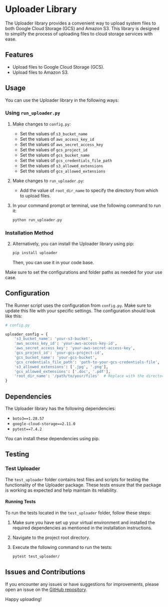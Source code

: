 # Uploader Library

The Uploader library provides a convenient way to upload system files to both Google Cloud Storage (GCS) and Amazon S3. This library is designed to simplify the process of uploading files to cloud storage services with ease.

## Features

- Upload files to Google Cloud Storage (GCS).
- Upload files to Amazon S3.


## Usage

You can use the Uploader library in the following ways:

### Using `run_uploader.py`

1. Make changes to `config.py`:

    - Set the values of `s3_bucket_name`
    - Set the values of `aws_access_key_id`
    - Set the values of `aws_secret_access_key`
    - Set the values of `gcs_project_id`
    - Set the values of `gcs_bucket_name`
    - Set the values of `gcs_credentials_file_path`
    - Set the values of `s3_allowed_extensions`
    - Set the values of `gcs_allowed_extensions`

2. Make changes to `run_uploader.py`:

    - Add the value of `root_dir_name` to specify the directory from which to upload files.

3. In your command prompt or terminal, use the following command to run it:

   ```bash
   python run_uploader.py
   ```

### Installation Method

2. Alternatively, you can install the Uploader library using pip:

   ```bash
   pip install uploader
   ```

   Then, you can use it in your code base.

Make sure to set the configurations and folder paths as needed for your use case.

## Configuration

The Runner script uses the configuration from `config.py`. Make sure to update this file with your specific settings. The configuration should look like this:

```python
# config.py

uploader_config = {
    's3_bucket_name': 'your-s3-bucket',
    'aws_access_key_id': 'your-aws-access-key-id',
    'aws_secret_access_key': 'your-aws-secret-access-key',
    'gcs_project_id': 'your-gcs-project-id',
    'gcs_bucket_name': 'your-gcs-bucket',
    'gcs_credentials_file_path': 'path-to-your-gcs-credentials-file',
    's3_allowed_extensions': ['.jpg', '.png'],
    'gcs_allowed_extensions': ['.doc', '.pdf'],
    'root_dir_name': '/path/to/your/files'  # Replace with the directory you want to upload
}
```

## Dependencies

The Uploader library has the following dependencies:

- `boto3==1.28.57`
- `google-cloud-storage==2.11.0`
- `pytest==7.4.2`

You can install these dependencies using pip.

## Testing

### Test Uploader

The `test_uploader` folder contains test files and scripts for testing the functionality of the Uploader package. These tests ensure that the package is working as expected and help maintain its reliability.

#### Running Tests

To run the tests located in the `test_uploader` folder, follow these steps:

1. Make sure you have set up your virtual environment and installed the required dependencies as mentioned in the installation instructions.

2. Navigate to the project root directory.

3. Execute the following command to run the tests:

   ```bash
   pytest test_uploader/


## Issues and Contributions

If you encounter any issues or have suggestions for improvements, please open an issue on the [GitHub repository](https://github.com/shiv0191/project_uploader).

Happy uploading!
